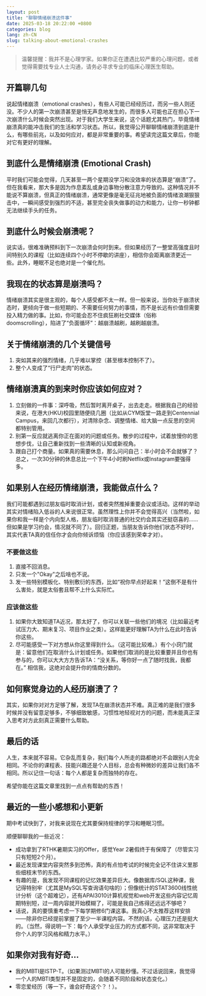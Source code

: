 ```yaml
---
layout: post
title: "聊聊情绪崩溃这件事"
date: 2025-03-18 20:22:00 +0800
categories: blog
lang: zh-CN
slug: talking-about-emotional-crashes
---
```


> 温馨提醒：我并不是心理学家。如果你正在遭遇比较严重的心理问题，或者觉得需要找专业人士沟通，请务必寻求专业的临床心理医生帮助。

## 开篇聊几句

说起情绪崩溃（emotional crashes），有些人可能已经经历过，而另一些人则还没。不少人的第一次崩溃甚至是悄无声息地发生的，而很多人可能也正在担心下一次崩溃什么时候会突然出现。对于我们大学生来说，这个话题尤其热门，毕竟情绪崩溃真的能冲击我们的生活和学习状态。所以，我觉得公开聊聊情绪崩溃到底是什么，有哪些前兆，以及如何应对，都是非常重要的事。希望读完这篇文章后，你能对它有更好的理解。

## 到底什么是情绪崩溃 (Emotional Crash)

平时我们可能会觉得，几天甚至一两个星期没学习和没效率的状态算是“崩溃”了。但在我看来，那大多是因为作息紊乱或身边事物分散注意力导致的。这种情况并不能说不算崩溃，但真正的情绪崩溃，通常更像是毫无征兆地被负面的情绪浪潮狠狠击中，一瞬间感受到强烈的不适，甚至完全丧失做事的动力和能力，让你一秒钟都无法继续手头的任务。

## 到底什么时候会崩溃呢？

说实话，很难准确预料到下一次崩溃会何时到来。但如果经历了一整堂高强度且时间特别久的课程（比如连续四个小时不停歇的讲座），相信你会距离崩溃更近一些。此外，睡眠不足也绝对是一个催化剂。

## 我现在的状态算是崩溃吗？

情绪崩溃其实是很主观的，每个人感受都不太一样。但一般来说，当你处于崩溃状态时，更倾向于做一些短期的、不需要任何努力的事情，而不是长远有价值但需要投入精力做的事。比如，你可能会忍不住疯狂刷社交媒体（俗称doomscrolling），陷进了“负面循环”：越崩溃越刷，越刷越崩溃。

## 关于情绪崩溃的几个关键信号

1. 突如其来的强烈情绪，几乎难以掌控（甚至根本控制不了）。
2. 整个人变成了“行尸走肉”的状态。

## 情绪崩溃真的到来时你应该如何应对？

1. 立刻做的一件事：深呼吸，然后暂时离开桌子，出去走走。根据我自己的经验来说，在港大(HKU)校园里随便绕几圈（比如从CYM饭堂一路走到Centennial Campus，来回几次都行），对清除杂念、调整情绪、给大脑一点反思的空间都特别管用。
2. 别第一反应就逃离你正在面对的问题或任务。散步的过程中，试着放慢你的思想步伐，让自己重新找到一些清晰的认知或新视角。
3. 跟自己打个商量。如果真的需要休息，那么问问自己：半小时会不会就够了？总之，一次30分钟的休息总比一个下午4小时刷Netflix或Instagram要强得多。

## 如果别人在经历情绪崩溃，我能做点什么？

我们可能都遇到过朋友临时取消计划，或者突然推掉重要会议或活动。这样的举动其实对情绪陷入低谷的人来说很正常。虽然理性上你并不会觉得高兴（当然啦，如果你和我一样是个内向型人格，朋友临时取消普通的社交约会其实还挺窃喜的……但如果是学习约会，情况就不同了）。回归正题，当朋友告诉你他们状态不好时，其实代表TA真的信任你才会向你倾诉烦恼（你应该感到荣幸才对）。

### 不要做这些

1. 直接不回消息。
2. 只发一个"Okay"之后啥也不说。
3. 发一些特别模板化、特别敷衍的东西，比如“祝你早点好起来！”这倒不是有什么害处，就是太俗套且帮不上什么实际忙。

### 应该做这些

1. 如果你大致知道TA近况，那太好了，你可以关联一些他们的境况（比如最近考试压力大、期末复习、项目作业之类）。这样能更好理解TA为什么在此时告诉你这些。
2. 尽可能感受一下对方想从你这里得到什么。（这可能比较难。）有个小窍门就是：留意他们在取消什么计划或任务。如果他们取消的是比较重要并且你也有参与的，你可以大大方方告诉TA：“没关系，等你好一点了随时找我，我都在。” 相信我，这绝对会提升你的情商分数的。

## 如何察觉身边的人经历崩溃了？

其实，如果你对对方足够了解，发现TA在崩溃状态并不难。真正难的是我们很多时候并没有留意足够多，不够细致敏感，习惯性地轻视对方的问题，而未能真正深入思考对方此刻真正需要什么帮助。

## 最后的话

人生，本来就不容易。它杂乱而复杂，我们每个人所走的路都绝对不会跟别人完全相同。不论你的课程表、技能兴趣还是个人目标，总会有种微妙的差异让我们各不相同。所以记住一句话：每个人都是复杂而独特的存在。

希望你能在这篇文章里找到一点点有帮助的东西！

## 最近的一些小感想和小更新

期中考试快到了，对我来说现在尤其要保持规律的学习和睡眠习惯。

顺便聊聊我的一些近况：

* 成功拿到了RTHK暑期实习的Offer，感觉Year 2暑假终于有保障了（尽管实习只有短短2个月）。
* 最近发现课堂内容突然多到恐怖，真的有点怕考试的时候完全记不住讲义里那些细枝末节的东西。
* 有趣的是，我发现不同课程的记忆效果差异巨大。像数据库/SQL这种课，我记得特别牢（尤其是MySQL写查询语句啥的）；但像统计的STAT3600线性统计分析（这个超难记），还有APAI3010计算机视觉和web开发这些内容记忆周期特别短，过一周内容就开始模糊了，可能是我自己练得还远远不够吧？
* 话说，真的要慎重考虑一下每学期修6门课这事。我真心不太推荐这样安排——除非你已经提前掌握了至少一半课程内容。不然的话，心理压力还是挺大的。（当然，得说明一下：每个人承受学业压力的方式都不同，这非常取决于你个人的学习风格和精力水平。）

## 如果你对我有好奇…

* 我的MBTI是ISTP-T。（如果测过MBTI的人可能秒懂。不过话说回来，我觉得一个人的MBTI类型并不是固定的，会随着不同阶段和状态变化。）
* 零恋爱经历（等一下，谁会好奇这个？！）。
